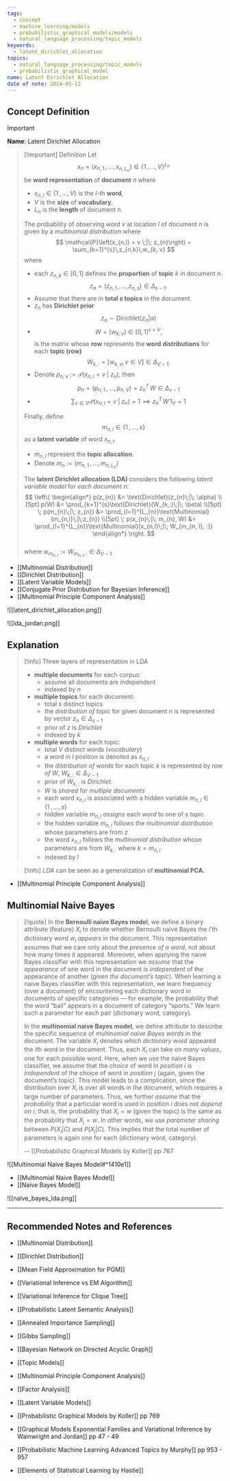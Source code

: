 ```yaml
---
tags:
  - concept
  - machine_learning/models
  - probabilistic_graphical_models/models
  - natural_language_processing/topic_models
keywords:
  - latent_dirichlet_allocation
topics:
  - natural_language_processing/topic_models
  - probabilistic_graphical_model
name: Latent Dirichlet Allocation
date of note: 2024-05-12
---
```


## Concept Definition

>[!important]
>**Name**: Latent Dirichlet Allocation


>[!important] Definition
>Let $$x_{n} = (x_{n, 1} \,{,}\ldots{,}\, x_{n, L_{n}}) \in \{ 1 \,{,}\ldots{,}\, V\}^{L_{n}}$$ be **word representation** of **document** $n$ where
>- $x_{n, l}\in \{ 1 \,{,}\ldots{,}\,V \}$ is the $l$-th **word**,
>- $V$ is the **size** of **vocabulary**, 
>- $L_{n}$ is the **length** of document $n$.
>  
>The probability of observing word $v$ at location $l$ of document $n$ is given by a *multinomial distribution* where
>$$
>\mathcal{P}\left(x_{n,l} = v \;|\; z_{n}\right) = \sum_{k=1}^{s}\,z_{n,k}\,w_{k, v}
>$$
>where 
>- each $z_{n,k} \in [0,1]$ defines the **proportion** of **topic** $k$ in document $n$. $$z_{n} =  (z_{n, 1} \,{,}\ldots{,}\,z_{n, s}) \in \Delta_{s-1}.$$
>- Assume that there are in **total $s$ topics** in the document.
>- $z_{n}$ has **Dirichlet prior** $$z_{n} \sim \text{Dirichlet}(z_{n}|\alpha)$$
>- $$W = [w_{k,v}]\in [0,1]^{s \times V},$$ is the matrix whose **row** represents the **word distributions** for each **topic (row)** $$W_{k,:} = [w_{k,v}, v\in V] \in \Delta_{V-1}.$$
>- Denote $p_{n,v} := \mathcal{P}\left(x_{n,l} = v \;|\; z_{n}\right)$, then  $$p_{n} = (p_{n,1} \,{,}\ldots{,}\,p_{n,V}) = z_{n}^{T}\,W \in \Delta_{v-1}$$
>- $$\sum_{v\in V}\mathcal{P}\left(x_{n,l} = v \;|\; z_{n}\right) = 1 \implies z_{n}^{T}\,W\,1_{V} = 1$$
>  
>Finally, define $$m_{n,l} \in \{ 1 \,{,}\ldots{,}\, s \}$$ as a **latent variable** of word $x_{n,l}$.
>- $m_{n,l}$ represent the **topic allocation**.    
>- Denote $m_{n} := (m_{n, 1} \,{,}\ldots{,}\,m_{n, L_{n}})$  
>  
>The **latent Dirichlet allocation (LDA)** considers the following *latent variable model* for *each document* $n$:
>$$
>\left\{
>\begin{align*}
> p(z_{n}) &= \text{Dirichlet}(z_{n}\;|\; \alpha) \\[5pt]
> p(W) &= \prod_{k=1}^{s}\text{Dirichlet}(W_{k,:}\;|\; \beta) \\[5pt]
> \; p(m_{n}\;|\; z_{n}) &= \prod_{l=1}^{L_{n}}\text{Multinomial}(m_{n,l}\;|\;z_{n}) \\[5pt]
> \; p(x_{n}\;|\; m_{n}, W) &=  \prod_{l=1}^{L_{n}}\text{Multinomial}(x_{n,l}\;|\; W_{m_{n, l}, :})
>\end{align*}
>\right.
>$$  
>where $w_{m_{n, l}}  := W_{m_{n, l}, :} \in \Delta_{V-1}$

- [[Multinomial Distribution]]
- [[Dirichlet Distribution]]
- [[Latent Variable Models]]
- [[Conjugate Prior Distribution for Bayesian Inference]]
- [[Multinomial Principle Component Analysis]]


![[latent_dirichlet_allocation.png]]

![[lda_jordan.png]]

## Explanation

>[!info]
>Three layers of representation in LDA
>- **multiple documents** for each corpus: 
>	- assume all documents are independent
>	- indexed by $n$
>- **multiple topics** for each document:
>	- total $s$ distinct topics
>	- the *distribution of topic* for given document $n$ is represented by vector $z_{n} \in \Delta_{s-1}$
>	- prior of $z$ is *Dirichlet*
>	- indexed by $k$
>- **multiple words** for each topic:
>	- total $V$ distinct words (*vocabulary*)
>	- a word in $l$ position is denoted as $x_{n,l}$
>	- the *distribution of words* for each topic $k$ is represented by *row of* $W$, $W_{k,:} \in \Delta_{V-1}$
>	- prior of $W_{k,:}$ is *Dirichlet*.
>	- $W$ is *shared* for *multiple documents*
>	- each word $x_{n,l}$ is associated with a hidden variable $m_{n,l} \in \{ 1 \,{,}\ldots{,}\, s\}$
>	- hidden variable $m_{n,l}$ *assigns* each *word* to one of $s$ *topic*.
>	- the hidden variable $m_{n,l}$ follows the *multinomial distribution* whose parameters are from $z$
>	- the word $x_{n,l}$ follows the *multinomial distribution* whose parameters are from $W_{k,:}$ where $k=m_{n,l}$
>	- indexed by $l$

>[!info]
>*LDA* can be seen as a generalization of **multinomial PCA.**

- [[Multinomial Principle Component Analysis]]


## Multinomial Naive Bayes

>[!quote]
>In the **Bernoulli naive Bayes model**, we define a binary attribute (feature) $X_{i}$ to denote whether Bernoulli naive Bayes the $i$’th dictionary word $w_{i}$ *appears* in the document. This representation assumes that we care only about the *presence of a word*, not about how many times it appeared. Moreover, when applying the naive Bayes classifier with this representation we *assume* that the *appearance* of one word in the document is *independent* of the appearance of another (*given the document’s topic*). When learning a naive Bayes classifier with this representation, we learn frequency (over a document) of encountering each dictionary word in documents of specific categories — for example, the probability that the word “ball” appears in a document of category “sports.” We learn such a parameter for each pair (dictionary word, category). 
>
>In the **multinomial naive Bayes model**, we define attribute to describe the specific sequence of *multinomial naive Bayes words* in the document. The variable $X_{i}$ denotes *which dictionary word* appeared the $i$th word in the document. Thus, each $X_i$ can take on *many values*, one for each possible word. Here, when we use the naive Bayes classifier, we assume that the *choice* of word in *position* $i$ is *independent* of the choice of word in *position* $j$ (again, given the document’s topic). This model leads to a complication, since the distribution over $X_{i}$ is over all words in the document, which requires a large number of parameters. Thus, we further *assume* that the *probability* that a particular word is used in position $i$ does *not depend on* $i$; that is, the probability that $X_i = w$ (given the topic) is the same as the probability that $X_j = w$. In other words, we use *parameter sharing* between $P (X_{i} | C)$ and $P(X_{j}| C)$. This implies that the total number of parameters is again one for each (dictionary word, category).
>
>
>-- [[Probabilistic Graphical Models by Koller]] pp 767

![[Multinomial Naive Bayes Model#^1410e1]]

- [[Multinomial Naive Bayes Model]]
- [[Naive Bayes Model]]

![[naive_bayes_lda.png]]






-----------
##  Recommended Notes and References



- [[Multinomial Distribution]]
- [[Dirichlet Distribution]]

- [[Mean Field Approximation for PGM]]
- [[Variational Inference vs EM Algorithm]]
- [[Variational Inference for Clique Tree]]

- [[Probabilistic Latent Semantic Analysis]]

- [[Annealed Importance Sampling]]
- [[Gibbs Sampling]]
- [[Bayesian Network on Directed Acyclic Graph]]
- [[Topic Models]]

- [[Multinomial Principle Component Analysis]]
- [[Factor Analysis]]
- [[Latent Variable Models]]


- [[Probabilistic Graphical Models by Koller]] pp 769
- [[Graphical Models Exponential Families and Variational Inference by Wainwright and Jordan]] pp 47 - 49
- [[Probabilistic Machine Learning Advanced Topics by Murphy]] pp 953 - 957
- [[Elements of Statistical Learning by Hastie]]